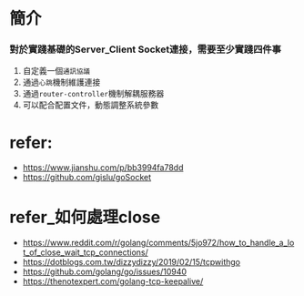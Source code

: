 # 簡介
### 對於實踐基礎的Server_Client Socket連接，需要至少實踐四件事
1. 自定義一個`通訊協議`
2. 通過`心跳`機制維護連接
3. 通過`router-controller`機制解耦服務器
4. 可以配合配置文件，動態調整系統參數

# refer:
- https://www.jianshu.com/p/bb3994fa78dd
- https://github.com/gislu/goSocket


# refer_如何處理close
- https://www.reddit.com/r/golang/comments/5jo972/how_to_handle_a_lot_of_close_wait_tcp_connections/
- https://dotblogs.com.tw/dizzydizzy/2019/02/15/tcpwithgo
- https://github.com/golang/go/issues/10940
- https://thenotexpert.com/golang-tcp-keepalive/